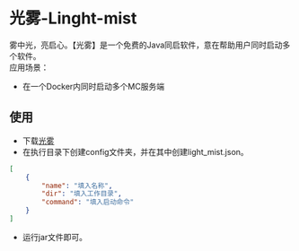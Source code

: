 # 光雾-Linght-mist
雾中光，亮启心。【光雾】是一个免费的Java同启软件，意在帮助用户同时启动多个软件。   
应用场景：   
- 在一个Docker内同时启动多个MC服务端

## 使用
- 下载[光雾](https://github.com/Linght-mist/Linght-mist/releases/download/v1.0.0/Linght-mist.jar)
- 在执行目录下创建config文件夹，并在其中创建light_mist.json。
```json
[
    {
        "name": "填入名称",
        "dir": "填入工作目录",
        "command": "填入启动命令"
    }
]
```
- 运行jar文件即可。